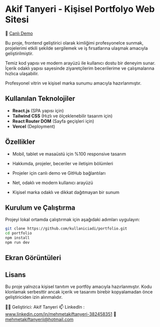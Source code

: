 # Akif Tanyeri - Kişisel Portfolyo Web Sitesi  
🔗 [Canlı Demo](https://akiftanyeri.vercel.app/)

Bu proje, frontend geliştirici olarak kimliğimi profesyonelce sunmak, projelerimi etkili şekilde sergilemek ve iş fırsatlarına ulaşmak amacıyla geliştirilmiştir.

Temiz kod yapısı ve modern arayüzü ile kullanıcı dostu bir deneyim sunar. İçerik odaklı yapısı sayesinde ziyaretçilerim becerilerime ve çalışmalarına hızlıca ulaşabilir.

Profesyonel vitrin ve kişisel marka sunumu amacıyla hazırlanmıştır.

## Kullanılan Teknolojiler
- **React.js** (SPA yapısı için)
- **Tailwind CSS** (Hızlı ve ölçeklenebilir tasarım için)
- **React Router DOM** (Sayfa geçişleri için)
- **Vercel** (Deployment)

## Özellikler
- Mobil, tablet ve masaüstü için %100 responsive tasarım

- Hakkımda, projeler, beceriler ve iletişim bölümleri

- Projeler için canlı demo ve GitHub bağlantıları

- Net, odaklı ve modern kullanıcı arayüzü

- Kişisel marka odaklı ve dikkat dağıtmayan bir sunum

## Kurulum ve Çalıştırma

Projeyi lokal ortamda çalıştırmak için aşağıdaki adımları uygulayın:

```bash
git clone https://github.com/kullaniciadi/portfolio.git
cd portfolio
npm install
npm run dev
```


## Ekran Görüntüleri





## Lisans
Bu proje yalnızca kişisel tanıtım ve portföy amacıyla hazırlanmıştır. Kodu klonlamak serbesttir ancak içerik ve tasarımı birebir kopyalamadan önce geliştiriciden izin alınmalıdır.

🧑‍💻 Geliştirici: Akif Tanyeri
📫 LinkedIn : www.linkedin.com/in/mehmetakiftanyeri-382458351
📧 mehmetakiftanyerii@hotmail.com


